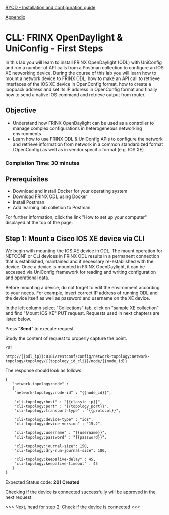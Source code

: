[BYOD - Installation and configuration guide](Learning-Labs/01-labs-01-odl-uniconfig-first-steps/byod.html)

[Appendix](Learning-Labs/01-labs-01-odl-uniconfig-first-steps/9.md)

# CLL: FRINX OpenDaylight & UniConfig - First Steps

In this lab you will learn to install FRINX OpenDaylight (ODL) with UniConfig and run a number of API calls from a Postman collection to configure an IOS XE networking device. During the course of this lab you will learn how to mount a network device to FRINX ODL, how to make an API call to retrieve  interfaces of the IOS XE device in OpenConfig format, how to create a loopback address and set its IP address in OpenConfig format and finally how to send a native IOS command and retrieve output from router.

## Objective

* Understand how FRINX OpenDaylight can be used as a controller to manage complex configurations in heterogeneous networking environments
* Learn how to use FRINX ODL & UniConfig APIs to configure the network and retrieve information from  network in a common standardized format (OpenConfig) as well as in vendor specific format (e.g. IOS XE)

### Completion Time: 30 minutes

## Prerequisites

* Download and install Docker for your operating system
* Download FRINX ODL using Docker
* Install Postman
* Add learning lab colletion to Postman

For further information, click the link "How to set up your computer" displayed at the top of the page.

## Step 1: Mount a Cisco IOS XE device via CLI

We begin with mounting the IOS XE device in ODL. The mount operation for NETCONF or CLI devices in FRINX ODL results in a permanent connection that is established, maintained and if necessary re-established with the device. Once a device is mounted in FRINX OpenDaylight, it can be accessed via  UniConfig framework for reading and writing configuration and operational data.

Before mounting a device, do not forget to edit the environment according to your needs. For example, insert correct IP address of running ODL and the device itself as well as password and username on the XE device.

In the left column select "Collections" tab, click on "sample XE collection" and find "Mount IOS XE" PUT request. Requests used in next chapters are listed below.

Press "**Send**" to execute request.

Study the content of request to properly capture the point. 

```
PUT

http://{{odl_ip}}:8181/restconf/config/network-topology:network-topology/topology/{{topology_id_cli}}/node/{{node_id}}

```

The response should look as follows:

```
{
   "network-topology:node" :
   {
 	"network-topology:node-id" : "{{node_id}}",  	

	"cli-topology:host" : "{{classic_ip}}",
 	"cli-topology:port" : "{{topology_port}}",
 	"cli-topology:transport-type" : "{{protocol}}",  	

	"cli-topology:device-type" : "ios",
 	"cli-topology:device-version" : "15.2",  	

	"cli-topology:username" : "{{username}}",  
 	"cli-topology:password" : "{{password}}",  	

	"cli-topology:journal-size": 150,  
 	"cli-topology:dry-run-journal-size": 180,  	

	"cli-topology:keepalive-delay" : 45,  
 	"cli-topology:keepalive-timeout" : 45  
   }
}

```
Expected Status code: **201 Created**

Checking if the device is connected successfully will be approved in the next request. 

[>>> Next, head for step 2: Check if the device is connected <<<](Learning-Labs/01-labs-01-odl-uniconfig-first-steps/2.md)  
